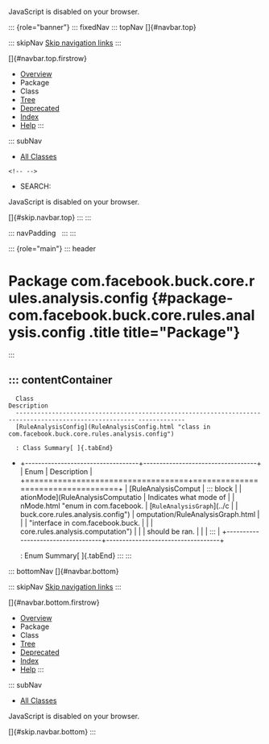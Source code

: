 <div>

JavaScript is disabled on your browser.

</div>

::: {role="banner"}
::: fixedNav
::: topNav
[]{#navbar.top}

::: skipNav
[Skip navigation links](#skip.navbar.top "Skip navigation links")
:::

[]{#navbar.top.firstrow}

-   [Overview](../../../../../../../index.html)
-   Package
-   Class
-   [Tree](package-tree.html)
-   [Deprecated](../../../../../../../deprecated-list.html)
-   [Index](../../../../../../../index-all.html)
-   [Help](../../../../../../../help-doc.html)
:::

::: subNav
-   [All Classes](../../../../../../../allclasses.html)

```{=html}
<!-- -->
```
-   SEARCH:

<div>

<div>

JavaScript is disabled on your browser.

</div>

</div>

[]{#skip.navbar.top}
:::
:::

::: navPadding
 
:::
:::

::: {role="main"}
::: header
# Package com.facebook.buck.core.rules.analysis.config {#package-com.facebook.buck.core.rules.analysis.config .title title="Package"}
:::

::: contentContainer
-   
      Class                                                                                                   Description
      ------------------------------------------------------------------------------------------------------- -------------
      [RuleAnalysisConfig](RuleAnalysisConfig.html "class in com.facebook.buck.core.rules.analysis.config")    

      : Class Summary[ ]{.tabEnd}

-   +-----------------------------------+-----------------------------------+
    | Enum                              | Description                       |
    +===================================+===================================+
    | [RuleAnalysisComput               | ::: block                         |
    | ationMode](RuleAnalysisComputatio | Indicates what mode of            |
    | nMode.html "enum in com.facebook. | [`RuleAnalysisGraph`](../c        |
    | buck.core.rules.analysis.config") | omputation/RuleAnalysisGraph.html |
    |                                   |  "interface in com.facebook.buck. |
    |                                   | core.rules.analysis.computation") |
    |                                   | should be ran.                    |
    |                                   | :::                               |
    +-----------------------------------+-----------------------------------+

    : Enum Summary[ ]{.tabEnd}
:::
:::

::: bottomNav
[]{#navbar.bottom}

::: skipNav
[Skip navigation links](#skip.navbar.bottom "Skip navigation links")
:::

[]{#navbar.bottom.firstrow}

-   [Overview](../../../../../../../index.html)
-   Package
-   Class
-   [Tree](package-tree.html)
-   [Deprecated](../../../../../../../deprecated-list.html)
-   [Index](../../../../../../../index-all.html)
-   [Help](../../../../../../../help-doc.html)
:::

::: subNav
-   [All Classes](../../../../../../../allclasses.html)

<div>

<div>

JavaScript is disabled on your browser.

</div>

</div>

[]{#skip.navbar.bottom}
:::
